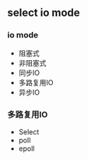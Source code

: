 ## select io mode

### io mode

- 阻塞式
- 非阻塞式
- 同步IO
- 多路复用IO
- 异步IO



### 多路复用IO

- Select
- poll
- epoll
